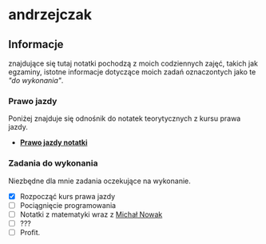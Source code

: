 # andrzejczak



## Informacje

znajdujące się tutaj notatki pochodzą z moich codziennych zajęć, takich jak egzaminy, istotne informacje dotyczące moich zadań oznaczontych jako te *"do wykonania"*.



### Prawo jazdy

Poniżej znajduje się odnośnik do notatek teorytycznych z kursu prawa jazdy.

- [**Prawo jazdy notatki**](https://github.com/dejordi/andrzejczak/blob/master/prawko/Prawko.md)



### Zadania do wykonania

Niezbędne dla mnie zadania oczekujące na wykonanie.

- [x] Rozpocząć kurs prawa jazdy
- [ ] Pociągnięcie programowania
- [ ] Notatki z matematyki wraz z [Michał Nowak](https://github.com/mhnowak)
- [ ] ???
- [ ] Profit.